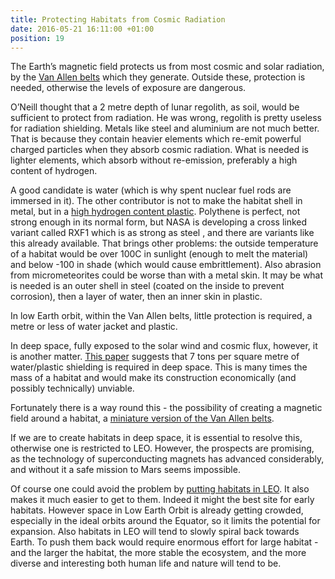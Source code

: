 ```yaml
---
title: Protecting Habitats from Cosmic Radiation
date: 2016-05-21 16:11:00 +01:00
position: 19
---
```


The Earth’s magnetic field protects us from most cosmic and solar radiation, by the [Van Allen belts][van-allen-belts] which they generate. Outside these, protection is needed, otherwise the levels of exposure are dangerous.

O’Neill thought that a 2 metre depth of  lunar regolith, as soil, would be sufficient to protect from radiation. He was wrong, regolith  is pretty useless for radiation shielding. Metals like steel and aluminium are not much better. That is because they contain heavier elements which re-emit powerful charged particles when they absorb cosmic radiation. What is needed is lighter elements, which absorb without re-emission, preferably a high content of hydrogen.

A good candidate is water (which is why spent nuclear fuel rods are immersed in it). The other contributor is not to make the habitat shell in metal, but in a [high hydrogen content plastic][plastic]. Polythene is perfect,  not strong enough in its normal form, but NASA is developing a cross linked variant called RXF1 which is as strong as steel , and there are variants like this already available.  That brings other problems: the outside temperature of a habitat would be over 100C in sunlight (enough to melt the material) and below -100 in shade (which would cause embrittlement). Also abrasion from micrometeorites could be worse than with a metal skin. It may be what is needed is an outer shell in steel (coated on the inside to prevent corrosion), then a layer of water, then an inner skin in plastic. 

In low Earth orbit, within the Van Allen belts, little protection is required, a metre or less of water jacket and plastic. 

In deep space, fully exposed to the solar wind and cosmic flux, however, it is another matter. [This paper](http://space.alglobus.net/papers/RadiationPaper.pdf) suggests that 7 tons per square metre of water/plastic shielding is required in deep space. This is many times the mass of a habitat and would make its construction economically (and possibly technically) unviable. 

Fortunately there is a way round this - the possibility of creating a magnetic field around  a habitat, a [miniature version of the Van Allen belts][mini-van-allen-belts].

If we are to create habitats in deep space, it is essential to resolve this, otherwise one is restricted to LEO. However, the prospects are promising, as the technology of superconducting magnets has advanced considerably, and without it a safe mission to Mars seems impossible.  

Of course one could avoid the problem by [putting habitats in LEO](http://space.alglobus.net/papers/Easy.pdf). It also makes it much easier to get to them. Indeed it might the best site for early habitats. However space in Low Earth Orbit is already getting crowded, especially in the ideal orbits around the Equator, so it limits the potential for expansion. Also habitats in LEO will tend to slowly spiral back towards Earth. To push them back would require enormous effort for large habitat - and the larger the habitat, the more stable the ecosystem, and the more diverse and interesting both human life and nature will tend to be. 


[van-allen-belts]: https://en.wikipedia.org/wiki/Van_Allen_radiation_belt

[plastic]: https://www.theengineer.co.uk/plastic-spaceships/
[mini-van-allen-belts]: http://www.universetoday.com/108728/can-a-mega-magnetic-field-protect-astronauts-from-radiation/
